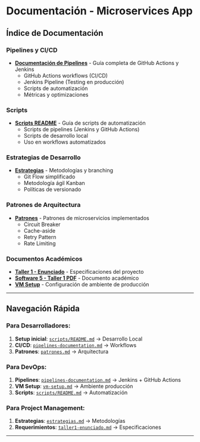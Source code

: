 # Documentación - Microservices App

## Índice de Documentación

### **Pipelines y CI/CD**
- **[Documentación de Pipelines](pipelines-documentation.md)** - Guía completa de GitHub Actions y Jenkins
  - GitHub Actions workflows (CI/CD)
  - Jenkins Pipeline (Testing en producción)
  - Scripts de automatización
  - Métricas y optimizaciones

### **Scripts**
- **[Scripts README](../scripts/README.md)** - Guía de scripts de automatización
  - Scripts de pipelines (Jenkins y GitHub Actions)
  - Scripts de desarrollo local
  - Uso en workflows automatizados

### **Estrategias de Desarrollo**
- **[Estrategias](estrategias.md)** - Metodologías y branching
  - Git Flow simplificado
  - Metodología ágil Kanban
  - Políticas de versionado

### **Patrones de Arquitectura**
- **[Patrones](patrones.md)** - Patrones de microservicios implementados
  - Circuit Breaker
  - Cache-aside
  - Retry Pattern
  - Rate Limiting

### **Documentos Académicos**
- **[Taller 1 - Enunciado](taller1-enunciado.md)** - Especificaciones del proyecto
- **[Software 5 - Taller 1 PDF](software5%20taller%201.pdf)** - Documento académico
- **[VM Setup](vm-setup.md)** - Configuración de ambiente de producción

---

## Navegación Rápida

### Para Desarrolladores:
1. **Setup inicial**: [`scripts/README.md`](../scripts/README.md) → Desarrollo Local
2. **CI/CD**: [`pipelines-documentation.md`](pipelines-documentation.md) → Workflows
3. **Patrones**: [`patrones.md`](patrones.md) → Arquitectura

### Para DevOps:
1. **Pipelines**: [`pipelines-documentation.md`](pipelines-documentation.md) → Jenkins + GitHub Actions
2. **VM Setup**: [`vm-setup.md`](vm-setup.md) → Ambiente producción
3. **Scripts**: [`scripts/README.md`](../scripts/README.md) → Automatización

### Para Project Management:
1. **Estrategias**: [`estrategias.md`](estrategias.md) → Metodologías
2. **Requerimientos**: [`taller1-enunciado.md`](taller1-enunciado.md) → Especificaciones

---

